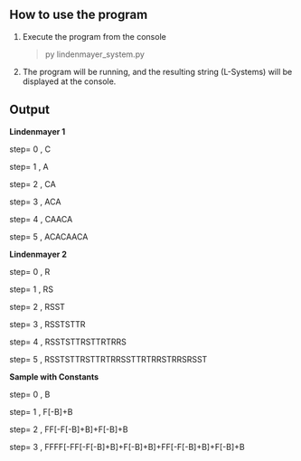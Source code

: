 How to use the program
-----------------------

1. Execute the program from the console
	> py lindenmayer_system.py
	
2. The program will be running, and the resulting string (L-Systems) will be displayed at the console.


Output
---------------------
**Lindenmayer 1**

step= 0 ,        C

step= 1 ,        A

step= 2 ,        CA

step= 3 ,        ACA

step= 4 ,        CAACA

step= 5 ,        ACACAACA

**Lindenmayer 2**

step= 0 ,        R

step= 1 ,        RS

step= 2 ,        RSST

step= 3 ,        RSSTSTTR

step= 4 ,        RSSTSTTRSTTRTRRS

step= 5 ,        RSSTSTTRSTTRTRRSSTTRTRRSTRRSRSST

**Sample with Constants**

step= 0 ,        B

step= 1 ,        F[-B]+B

step= 2 ,        FF[-F[-B]+B]+F[-B]+B

step= 3 ,        FFFF[-FF[-F[-B]+B]+F[-B]+B]+FF[-F[-B]+B]+F[-B]+B
